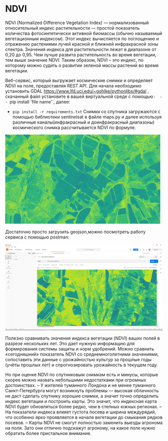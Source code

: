 # NDVI
NDVI (Normalized Difference Vegetation Index) — нормализованный относительный индекс растительности — простой показатель количества фотосинтетически активной биомассы (обычно называемый вегетационным индексом). Этот индекс вычисляется по поглощению и отражению растениями лучей красной и ближней инфракрасной зоны спектра. Значения индекса для растительности лежат в диапазоне от 0,20 до 0,95. Чем лучше развита растительность во время вегетации, тем выше значение NDVI. Таким образом, NDVI – это индекс, по которому можно судить о развитии зеленой массы растений во время вегетации. 

Веб-сервис, который выгружает космические снимки и
определяет NDVI на поле, предоставляя REST API.
Для начала необходимо установить GDAL https://www.lfd.uci.edu/~gohlke/pythonlibs/#gdal , скачанный файл установите в вашей виртуальной среде с помощью`:  - - `pip install 'file name'`, 
далее:
- `pip install -r requirements.txt`
Снимки со спутника загружаются с помощью библиотеки sentinelsat в файле maps.py и далее используя различные каналы(инфракрасный и доинфракрасный диапазоны) космического снимка рассчитывается NDVI по формуле.

 ![alt text](https://github.com/Mitsufiro/NDVI/blob/main/zoomed_image.png)
 
 Достаточно просто загрузить geojson,можно посмотреть работу сервиса с помощью postman:
 
 ![alt text](https://github.com/Mitsufiro/NDVI/blob/main/from_postman.png)

Полезно сравнивать значения индекса вегетации (NDVI) ваших полей в разрезе нескольких лет. Это дает нужную информацию для формирования системы защиты и норм удобрений. Можно сравнить «сегодняшний» показатель NDVI со среднемноголетними значениями, сопоставить эти данные с урожайностью культур за прошлые годы (учёты прошлых лет) и спрогнозировать урожайность в текущем году. 

Но при оценке NDVI по спутниковым снимкам есть и минусы, которые скорее можно назвать небольшими недостатками при огромных достоинствах.
– У жителей туманного Лондона и не менее туманного Санкт-Петербурга могут возникнуть проблемы — высокая облачность не даст сделать спутнику хорошие снимки, а значит точно определить индекс вегетации и построить карты. Это значит, что индексная карта NDVI будет обновляться более редко, чем в степных южных регионах.
– На показатели индекса влияет густота посева и ширина междурядий, что особенно ярко проявляется в начале вегетации до смыкания рядков посевов.
– Карты NDVI не смогут полностью заменить выезды агронома на поля. Зато они отлично подскажут агроному, на какое поле нужно обратить более пристальное внимание. 
